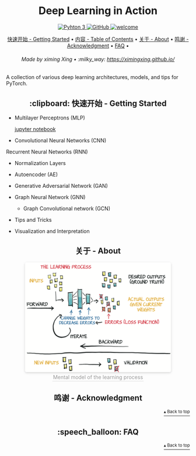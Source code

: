 <h1 id="dlic" align="center">Deep Learning in Action</h1>

<p align="center">
    <a href="https://www.python.org/">
        <img src="https://img.shields.io/badge/python-3.5%20%7C%203.6%20%7C%203.7-blue" alt="Pyhton 3">
    </a>
    <a href="http://www.apache.org/licenses/">
        <img src="https://img.shields.io/badge/license-Apache-blue" alt="GitHub">
    </a>
    <a href="#">
        <img src="https://img.shields.io/static/v1.svg?label=Contributions&message=Welcome&color=0059b3&style=flat-square" alt="welcome">
    </a>
</p>

<p align="center">
    <a href="#clipboard-getting-started">快速开始 - Getting Started</a> •
    <a href="#table-of-contents">内容 - Table of Contents</a> •
    <a href="#about">关于 - About</a> •
    <a href="#acknowledgment">鸣谢 - Acknowledgment</a> •
    <a href="#speech_balloon-faq">FAQ</a> •
</p>

<h6 align="center">Made by ximing Xing • :milky_way: 
<a href="https://ximingxing.github.io/">https://ximingxing.github.io/</a>
</h6>

A collection of various deep learning architectures, models, and tips for PyTorch.

<h2 align="center">:clipboard: 快速开始 -  Getting Started</h2>

* Multilayer Perceptrons (MLP)

    [jupyter notebook](https://github.com/rasbt/deeplearning-models/blob/master/pytorch_ipynb/mlp/mlp-basic.ipynb)

* Convolutional Neural Networks (CNN)

Recurrent Neural Networks (RNN)

* Normalization Layers

* Autoencoder (AE)

* Generative Adversarial Network (GAN)

* Graph Neural Network (GNN)

    * Graph Convolutional network (GCN)

* Tips and Tricks

* Visualization and Interpretation

<h2 align="center">关于 - About</h2>

<div align="center">
    <img style="border-radius: 0.3125em; box-shadow: 0 2px 4px 0 rgba(34,36,38,.12),0 2px 10px 0 rgba(34,36,38,.08);
    width: 400px; height: 300px" 
    src="https://github.com/ximingxing/Images/raw/master/dlic/mental_model_of_the_learning_process.png">
    <br>
    <div style="color:orange; border-bottom: 1px solid #d9d9d9;
    display: inline-block;
    color: #999;
    padding: 2px;">Mental model of the learning process</div>
</div>

<h2 align="center">鸣谢 - Acknowledgment</h2>
<p align="right"><a href="#dlic"><sup>▴ Back to top</sup></a></p>

<h2 align="center">:speech_balloon: FAQ</h2>
<p align="right"><a href="#dlic"><sup>▴ Back to top</sup></a></p>
